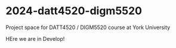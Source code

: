 # 2024-datt4520-digm5520
Project space for DATT4520 / DIGM5520 course at York University

HEre we are in Develop!